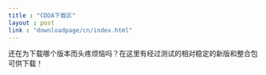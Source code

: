 ```yaml
---
title : "CDDA下载区"
layout : post
link : "downloadpage/cn/index.html"
---
```

还在为下载哪个版本而头疼烦恼吗？在这里有经过测试的相对稳定的新版和整合包可供下载！
